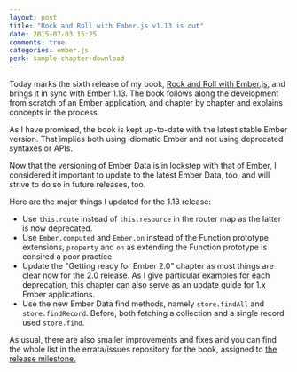 ```yaml
---
layout: post
title: "Rock and Roll with Ember.js v1.13 is out"
date: 2015-07-03 15:25
comments: true
categories: ember.js
perk: sample-chapter-download
---
```


Today marks the sixth release of my book, [Rock and Roll with Ember.js][1], and
brings it in sync with Ember 1.13. The book follows along the development from
scratch of an Ember application, and chapter by chapter and explains concepts in
the process.

As I have promised, the book is kept up-to-date with the latest stable Ember
version. That implies both using idiomatic Ember and not using deprecated
syntaxes or APIs.

Now that the versioning of Ember Data is in lockstep with that of Ember, I
considered it important to update to the latest Ember Data, too, and will
strive to do so in future releases, too.

Here are the major things I updated for the 1.13 release:

* Use `this.route` instead of `this.resource` in the router map as the latter is now deprecated.
* Use `Ember.computed` and `Ember.on` instead of the Function prototype
  extensions, `property` and `on` as extending the Function prototype is
  consired a poor practice.
* Update the "Getting ready for Ember 2.0" chapter as most things are clear now
  for the 2.0 release. As I give particular examples for each deprecation, this
  chapter can also serve as an update guide for 1.x Ember applications.
* Use the new Ember Data find methods, namely `store.findAll` and
  `store.findRecord`. Before, both fetching a collection and a single record
  used `store.find`.

As usual, there are also smaller improvements and fixes and you can find the
whole list in the errata/issues repository for the book, assigned to [the release milestone.][2]

[1]: http://rockandrollwithemberjs.com
[2]: https://github.com/balinterdi/rarwe-issues/issues?q=milestone%3A1.13+is%3Aclosed
[3]: http://rockandrollwithemberjs.com/#signup
